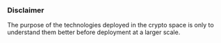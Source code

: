 ### Disclaimer  

The purpose of the technologies deployed in the crypto space is only to understand them better before deployment at a larger scale.
